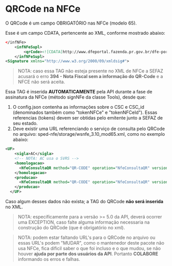 # QRCode na NFCe

O QRCode é um campo OBRIGATÓRIO nas NFCe (modelo 65).

Esse é um campo CDATA, pertencente ao XML, conforme mostrado abaixo:

```xml
</infNFe>
    <infNFeSupl>
        <qrCode><![CDATA[http://www.dfeportal.fazenda.pr.gov.br/dfe-portal/rest/servico/consultaNFCe?chNFe=41170410422724000187650010000005101000010235&nVersao=100&tpAmb=2&dhEmi=323031372d30342d31325431373a31343a30372d30333a3030&vNF=1500.00&vICMS=0.00&digVal=45433541594a33337247436131674a757967656d4c337550426b493d&cIdToken=000001&cHashQRCode=7BD57045E529D6F14D97F1BAE333D35B27921441]]></qrCode>
    </infNFeSupl>
<Signature xmlns="http://www.w3.org/2000/09/xmldsig#">
```

> NOTA: caso essa TAG não esteja presente no XML de NFCe a SEFAZ acusará o erro **394 - Nota Fiscal sem a informação do QR-Code** e a NFCE não será aceita.

Essa TAG é inserida **AUTOMATICAMENTE** pela API durante a fase de assinatura da NFCe (método signNFe da classe Tools), desde que:

1. O config.json contenha as informações sobre o CSC e CSC_id (denominados também como "tokenNFCe" e "tokenNFCeId"). Essas referencias (tokens) devem ser obtidas pelo emitente junto a SEFAZ de seu estado.  
2. Deve existir uma URL referenciando o serviço de consulta pelo QRCode no arquivo: sped-nfe/storage/wsnfe_3.10_mod65.xml, como no exemplo abaixo:

```xml
<UF>
    <sigla>AC</sigla>
    <!-- NOTA: AC usa o SVRS -->
    <homologacao>
      <NfeConsultaQR method="QR-CODE" operation="NfeConsultaQR" version="100">http://hml.sefaznet.ac.gov.br/nfce/qrcode</NfeConsultaQR>
    </homologacao>
    <producao>
      <NfeConsultaQR method="QR-CODE" operation="NfeConsultaQR" version="100">http://www.sefaznet.ac.gov.br/nfce/qrcode</NfeConsultaQR>
    </producao>
  </UF>
```

Caso algum desses dados não exista; a TAG do QRCode **não será inserida** no XML.

> NOTA: especificamente para a versão >= 5.0 da API, deverá ocorrer uma EXCEPTION, caso falte alguma informação necessaria na construção do QRCode (que é obrigatório no xml). 

> NOTA: podem estar faltando URL's para o QRCode no arquivo ou essas URL's podem "MUDAR", como o mantenedor deste pacote não usa NFCe, fica dificil saber o que foi incluso e o que mudou, se não houver **ajuda por parte dos usuários da API**. Portanto **COLABORE** informando os erros e falhas.